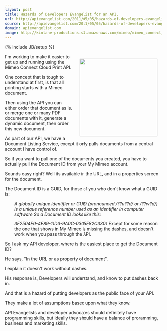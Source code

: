 ```yaml
---
layout: post
title: Hazards of Developers Evangelist for an API.
url: http://apievangelist.com/2011/05/05/hazards-of-developers-evangelist-for-an-api/
source: http://apievangelist.com/2011/05/05/hazards-of-developers-evangelist-for-an-api/
domain: apievangelist.com
image: http://kinlane-productions.s3.amazonaws.com/mimeo/mimeo_connect_logo.jpg
---
```

{% include JB/setup %}<p><img style="padding: 15px;" src="http://kinlane-productions.s3.amazonaws.com/mimeo/mimeo_connect_logo.jpg" alt="" width="250" align="right" />I'm working to make it easier to get up and running using the Mimeo Connect Cloud Print API.<p></p>
One concept that is tough to understand at first, is that all printing starts with a Mimeo document.<p></p>
Then using the API you can either order that document as is, or merge one or many PDF documents with it, generate a dynamic document, then order this new document.<p></p>
As part of our API, we have a Document Listing Service, except it only pulls documents from a central account I have control of.<p></p>
So if you want to pull one of the documents you created, you have to actually pull the Document ID from your My Mimeo account.<p></p>
Sounds easy right?  Well its available in the URL, and in a properties screen for the document.<p></p>
The Document ID is a GUID, for those of you who don't know what a GUID is:
<p style="padding-left: 30px;"><em>A globally unique identifier or GUID (pronounced /??u??d/ or /??w?d/) is a unique reference number used as an identifier in computer software</em>
<em>So a Document ID looks like this:</em>
<p style="padding-left: 30px;"><em>3F2504E0-4F89-11D3-9A0C-0305E82C3301</em>
Except for some reason the one that shows in My Mimeo is missing the dashes, and doesn't work when you pass through the API.<p></p>
So I ask my API developer, where is the easiest place to get the Document ID?<p></p>
He says, "In the URL or as property of document".<p></p>
I explain it doesn't work without dashes.<p></p>
His response is, Developers will understand, and know to put dashes back in.<p></p>
And that is a hazard of putting developers as the public face of your API.<p></p>
They make a lot of assumptions based upon what they know.<p></p>
API Evangelists and developer advocates should definitely have programming skills, but ideally they should have a balance of proramming, business and marketing skills.</p>
